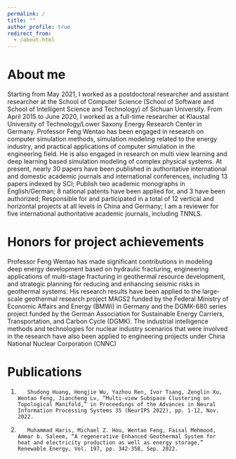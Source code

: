 ```yaml
---
permalink: /
title: ""
author_profile: true
redirect_from: 
  - /about.html
---
```


About me
======
Starting from May 2021, I worked as a postdoctoral researcher and assistant researcher at the School of Computer Science (School of Software and School of Intelligent Science and Technology) of Sichuan University. From April 2015 to June 2020, I worked as a full-time researcher at Klaustal University of Technology/Lower Saxony Energy Research Center in Germany. Professor Feng Wentao has been engaged in research on computer simulation methods, simulation modeling related to the energy industry, and practical applications of computer simulation in the engineering field. He is also engaged in research on multi view learning and deep learning based simulation modeling of complex physical systems. At present, nearly 30 papers have been published in authoritative international and domestic academic journals and international conferences, including 13 papers indexed by SCI; Publish two academic monographs in English/German; 8 national patents have been applied for, and 3 have been authorized; Responsible for and participated in a total of 12 vertical and horizontal projects at all levels in China and Germany; I am a reviewer for five international authoritative academic journals, including TNNLS.


Honors for project achievements
======
Professor Feng Wentao has made significant contributions in modeling deep energy development based on hydraulic fracturing, engineering applications of multi-stage fracturing in geothermal resource development, and strategic planning for reducing and enhancing seismic risks in geothermal systems. His research results have been applied to the large-scale geothermal research project MAGS2 funded by the Federal Ministry of Economic Affairs and Energy (BMWi) in Germany and the DGMK-680 series project funded by the German Association for Sustainable Energy Carriers, Transportation, and Carbon Cycle (DGMK). The industrial intelligence methods and technologies for nuclear industry scenarios that were involved in the research have also been applied to engineering projects under China National Nuclear Corporation (CNNC)

Publications
======
1.        Shudong Huang, Hongjie Wu, Yazhou Ren, Ivor Tsang, Zenglin Xu, Wentao Feng, Jiancheng Lv, “Multi-view Subspace Clustering on Topological Manifold,” in Proceedings of the Advances in Neural Information Processing Systems 35 (NeurIPS 2022), pp. 1-12, Nov. 2022.

2.        Muhammad Haris, Michael Z. Hou, Wentao Feng, Faisal Mehmood, Ammar b. Saleem, “A regenerative Enhanced Geothermal System for heat and electricity production as well as energy storage,” Renewable Energy, Vol. 197, pp. 342-358, Sep. 2022.
